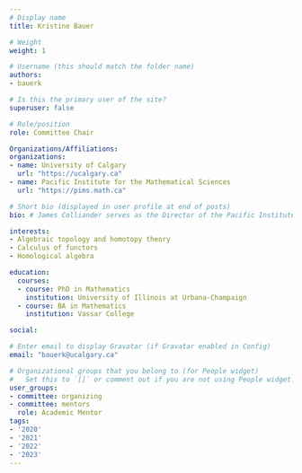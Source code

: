 ```yaml
---
# Display name
title: Kristine Bauer

# Weight
weight: 1

# Username (this should match the folder name)
authors:
- bauerk

# Is this the primary user of the site?
superuser: false

# Role/position
role: Committee Chair

Organizations/Affiliations:
organizations:
- name: University of Calgary
  url: "https://ucalgary.ca"
- name: Pacific Institute for the Mathematical Sciences
  url: "https://pims.math.ca"

# Short bio (displayed in user profile at end of posts)
bio: # James Colliander serves as the Director of the Pacific Institute for the Mathematical Sciences.

interests:
- Algebraic topology and homotopy theory
- Calculus of functors
- Homological algebra

education:
  courses:
  - course: PhD in Mathematics
    institution: University of Illinois at Urbana-Champaign
  - course: BA in Mathematics
    institution: Vassar College

social:

# Enter email to display Gravatar (if Gravatar enabled in Config)
email: "bauerk@ucalgary.ca"

# Organizational groups that you belong to (for People widget)
#   Set this to `[]` or comment out if you are not using People widget.
user_groups:
- committee: organizing
- committee: mentors
  role: Academic Mentor
tags:
- '2020'
- '2021'
- '2022'
- '2023'
---
```

